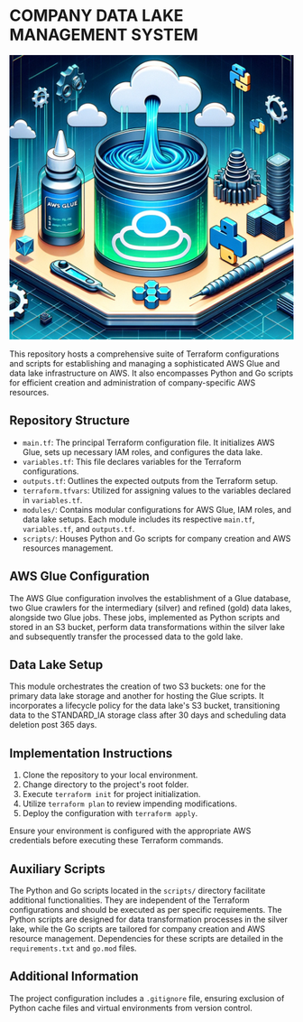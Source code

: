 # COMPANY DATA LAKE MANAGEMENT SYSTEM

![Company Logo](logo.png)

This repository hosts a comprehensive suite of Terraform configurations and scripts for establishing and managing a sophisticated AWS Glue and data lake infrastructure on AWS. It also encompasses Python and Go scripts for efficient creation and administration of company-specific AWS resources.

## Repository Structure

- `main.tf`: The principal Terraform configuration file. It initializes AWS Glue, sets up necessary IAM roles, and configures the data lake.
- `variables.tf`: This file declares variables for the Terraform configurations.
- `outputs.tf`: Outlines the expected outputs from the Terraform setup.
- `terraform.tfvars`: Utilized for assigning values to the variables declared in `variables.tf`.
- `modules/`: Contains modular configurations for AWS Glue, IAM roles, and data lake setups. Each module includes its respective `main.tf`, `variables.tf`, and `outputs.tf`.
- `scripts/`: Houses Python and Go scripts for company creation and AWS resources management.

## AWS Glue Configuration

The AWS Glue configuration involves the establishment of a Glue database, two Glue crawlers for the intermediary (silver) and refined (gold) data lakes, alongside two Glue jobs. These jobs, implemented as Python scripts and stored in an S3 bucket, perform data transformations within the silver lake and subsequently transfer the processed data to the gold lake.

## Data Lake Setup

This module orchestrates the creation of two S3 buckets: one for the primary data lake storage and another for hosting the Glue scripts. It incorporates a lifecycle policy for the data lake's S3 bucket, transitioning data to the STANDARD_IA storage class after 30 days and scheduling data deletion post 365 days.

## Implementation Instructions

1. Clone the repository to your local environment.
2. Change directory to the project's root folder.
3. Execute `terraform init` for project initialization.
4. Utilize `terraform plan` to review impending modifications.
5. Deploy the configuration with `terraform apply`.

Ensure your environment is configured with the appropriate AWS credentials before executing these Terraform commands.

## Auxiliary Scripts

The Python and Go scripts located in the `scripts/` directory facilitate additional functionalities. They are independent of the Terraform configurations and should be executed as per specific requirements. The Python scripts are designed for data transformation processes in the silver lake, while the Go scripts are tailored for company creation and AWS resource management. Dependencies for these scripts are detailed in the `requirements.txt` and `go.mod` files.

## Additional Information

The project configuration includes a `.gitignore` file, ensuring exclusion of Python cache files and virtual environments from version control.